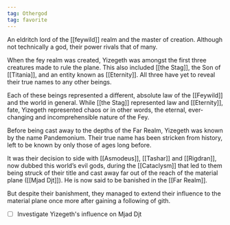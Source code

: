 ```yaml
---
tag: Othergod
tag: favorite
---
```

An eldritch lord of the [[feywild]] realm and the master of creation. Although not technically a god, their power rivals that of many. 

When the fey realm was created, Yizegeth was amongst the first three creatures made to rule the plane. This also included [[the Stag]], the Son of [[Titania]], and an entity known as [[Eternity]]. All three have yet to reveal their true names to any other beings. 

Each of these beings represented a different, absolute law of the [[Feywild]] and the world in general. While [[the Stag]] represented law and [[Eternity]], fate, Yizegeth represented chaos or in other words, the eternal, ever-changing and incomprehensible nature of the Fey. 

Before being cast away to the depths of the Far Realm, Yizegeth was known by the name Pandemonium. Their true name has been stricken from history, left to be known by only those of ages long before. 

It was their decision to side with [[Asmodeus]], [[Tashar]] and [[Rigdran]], now dubbed this world’s evil gods, during the [[Cataclysm]] that led to them being struck of their title and cast away far out of the reach of the material plane ([[Mjad Djt]]). He is now said to be banished in the [[Far Realm]].

But despite their banishment, they managed to extend their influence to the material plane once more after gaining a following of gith.

- [ ] Investigate Yizegeth's influence on Mjad Djt